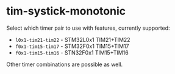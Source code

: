 # tim-systick-monotonic
Select which timer pair to use with features, currently supported:
* `l0x1-tim21-tim22` - STM32L0x1 TIM21+TIM22
* `f0x1-tim15-tim17` - STM32F0x1 TIM15+TIM17
* `f0x1-tim15-tim16` - STN32F0x1 TIM15+TIM16

Other timer combinations are possible as well.
